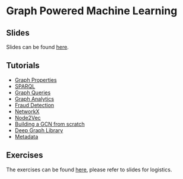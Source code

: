 # Graph Powered Machine Learning
 
## Slides 
Slides can be  found [here](https://docs.google.com/presentation/d/1lNS5O4BqGrds6BK-Od1qEA730ZLd3jiLqWI-McgeT58).

## Tutorials

* [Graph Properties](https://colab.research.google.com/github/joerg84/Graph_Powered_ML_Workshop/blob/master/Graph_properties.ipynb)
* [SPARQL](https://colab.research.google.com/github/joerg84/Graph_Powered_ML_Workshop/blob/master/Sparql.ipynb)
* [Graph Queries](https://colab.research.google.com/github/joerg84/Graph_Powered_ML_Workshop/blob/master/Graphs_Queries.ipynb)
* [Graph Analytics]( https://colab.research.google.com/github/joerg84/Graph_Powered_ML_Workshop/blob/master/Graph_Analytics.ipynb)
* [Fraud Detection]( https://colab.research.google.com/github/joerg84/Graph_Powered_ML_Workshop/blob/master/Fraud_Detection.ipynb)
* [NetworkX](https://colab.research.google.com/github/joerg84/Graph_Powered_ML_Workshop/blob/master/NetworkX.ipynb)
* [Node2Vec](https://colab.research.google.com/github/joerg84/Graph_Powered_ML_Workshop/blob/master/Node2Vec.ipynb)
* [Building a GCN from scratch](https://colab.research.google.com/github/joerg84/Graph_Powered_ML_Workshop/blob/master/Basic_GCN.ipynb)
* [Deep Graph Library](https://colab.research.google.com/github/joerg84/Graph_Powered_ML_Workshop/blob/master/DGL.ipynb)
* [Metadata](https://colab.research.google.com/github/joerg84/Graph_Powered_ML_Workshop/blob/master/Metadata.ipynb)

## Exercises
The exercises can be found [here](https://github.com/joerg84/Graph_Powered_ML_Workshop/tree/master/excercises), please refer to slides for logistics.


